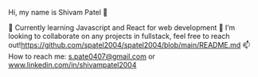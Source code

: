 Hi, my name is Shivam Patel 👋

🔭 Currently learning Javascript and React for web development
👯 I’m looking to collaborate on any projects in fullstack, feel free to reach out!https://github.com/spatel2004/spatel2004/blob/main/README.md
📫 How to reach me: s.pate0407@gmail.com or www.linkedin.com/in/shivampatel2004


